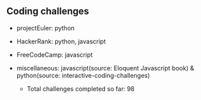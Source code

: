 ## Coding challenges
* projectEuler: python
* HackerRank: python, javascript
* FreeCodeCamp: javascript
* miscellaneous: javascript(source: Eloquent Javascript book) & python(source: interactive-coding-challenges)

  * Total challenges completed so far: 98

